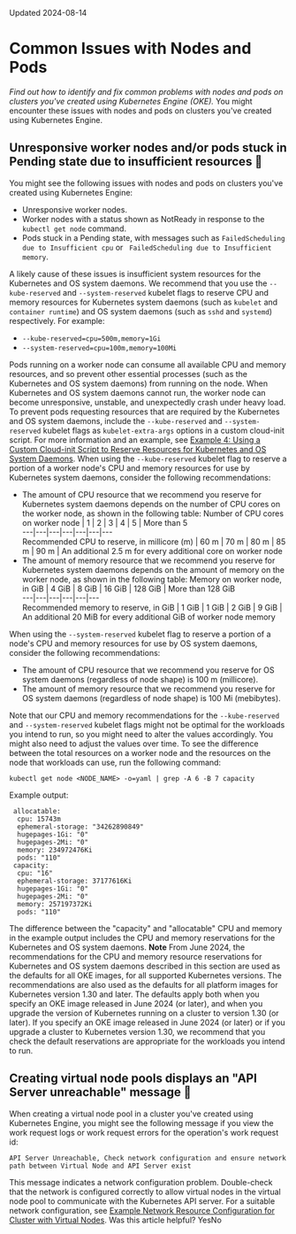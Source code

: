 Updated 2024-08-14
# Common Issues with Nodes and Pods
_Find out how to identify and fix common problems with nodes and pods on clusters you've created using Kubernetes Engine (OKE)._
You might encounter these issues with nodes and pods on clusters you've created using Kubernetes Engine.
## Unresponsive worker nodes and/or pods stuck in Pending state due to insufficient resources 🔗 
You might see the following issues with nodes and pods on clusters you've created using Kubernetes Engine:
  * Unresponsive worker nodes.
  * Worker nodes with a status shown as NotReady in response to the `kubectl get node` command.
  * Pods stuck in a Pending state, with messages such as `FailedScheduling due to Insufficient cpu` or ` FailedScheduling due to Insufficient memory`.


A likely cause of these issues is insufficient system resources for the Kubernetes and OS system daemons.
We recommend that you use the `--kube-reserved` and `--system-reserved` kubelet flags to reserve CPU and memory resources for Kubernetes system daemons (such as `kubelet` and `container runtime`) and OS system daemons (such as `sshd` and `systemd`) respectively. For example:
  * `--kube-reserved=cpu=500m,memory=1Gi`
  * `--system-reserved=cpu=100m,memory=100Mi`


Pods running on a worker node can consume all available CPU and memory resources, and so prevent other essential processes (such as the Kubernetes and OS system daemons) from running on the node. When Kubernetes and OS system daemons cannot run, the worker node can become unresponsive, unstable, and unexpectedly crash under heavy load. 
To prevent pods requesting resources that are required by the Kubernetes and OS system daemons, include the `--kube-reserved` and `--system-reserved` kubelet flags as `kubelet-extra-args` options in a custom cloud-init script. For more information and an example, see [Example 4: Using a Custom Cloud-init Script to Reserve Resources for Kubernetes and OS System Daemons](https://docs.oracle.com/en-us/iaas/Content/ContEng/Tasks/contengusingcustomcloudinitscripts.htm#contengusingcustomcloudinitscripts_topic_Examplecloudinitscriptusecases__CustomCloudinitScriptExampleReserveResources).
When using the `--kube-reserved` kubelet flag to reserve a portion of a worker node's CPU and memory resources for use by Kubernetes system daemons, consider the following recommendations:
  * The amount of CPU resource that we recommend you reserve for Kubernetes system daemons depends on the number of CPU cores on the worker node, as shown in the following table:
Number of CPU cores on worker node | 1 | 2 | 3 | 4 | 5 | More than 5  
---|---|---|---|---|---|---  
Recommended CPU to reserve, in millicore (m) | 60 m | 70 m | 80 m | 85 m | 90 m | An additional 2.5 m for every additional core on worker node  
  * The amount of memory resource that we recommend you reserve for Kubernetes system daemons depends on the amount of memory on the worker node, as shown in the following table:
Memory on worker node, in GiB | 4 GiB | 8 GiB | 16 GiB | 128 GiB | More than 128 GiB  
---|---|---|---|---|---  
Recommended memory to reserve, in GiB |  1 GiB | 1 GiB | 2 GiB | 9 GiB | An additional 20 MiB for every additional GiB of worker node memory  


When using the `--system-reserved` kubelet flag to reserve a portion of a node's CPU and memory resources for use by OS system daemons, consider the following recommendations:
  * The amount of CPU resource that we recommend you reserve for OS system daemons (regardless of node shape) is 100 m (millicore).
  * The amount of memory resource that we recommend you reserve for OS system daemons (regardless of node shape) is 100 Mi (mebibytes).


Note that our CPU and memory recommendations for the `--kube-reserved` and `--system-reserved` kubelet flags might not be optimal for the workloads you intend to run, so you might need to alter the values accordingly. You might also need to adjust the values over time.
To see the difference between the total resources on a worker node and the resources on the node that workloads can use, run the following command:
```
kubectl get node <NODE_NAME> -o=yaml | grep -A 6 -B 7 capacity
```

Example output:
```
 allocatable:
  cpu: 15743m
  ephemeral-storage: "34262890849"
  hugepages-1Gi: "0"
  hugepages-2Mi: "0"
  memory: 234972476Ki
  pods: "110"
 capacity:
  cpu: "16"
  ephemeral-storage: 37177616Ki
  hugepages-1Gi: "0"
  hugepages-2Mi: "0"
  memory: 257197372Ki
  pods: "110"
```

The difference between the "capacity" and "allocatable" CPU and memory in the example output includes the CPU and memory reservations for the Kubernetes and OS system daemons.
**Note**
From June 2024, the recommendations for the CPU and memory resource reservations for Kubernetes and OS system daemons described in this section are used as the defaults for all OKE images, for all supported Kubernetes versions. The recommendations are also used as the defaults for all platform images for Kubernetes version 1.30 and later. The defaults apply both when you specify an OKE image released in June 2024 (or later), and when you upgrade the version of Kubernetes running on a cluster to version 1.30 (or later). If you specify an OKE image released in June 2024 (or later) or if you upgrade a cluster to Kubernetes version 1.30, we recommend that you check the default reservations are appropriate for the workloads you intend to run. 
## Creating virtual node pools displays an "API Server unreachable" message 🔗 
When creating a virtual node pool in a cluster you've created using Kubernetes Engine, you might see the following message if you view the work request logs or work request errors for the operation's work request id:
```
API Server Unreachable, Check network configuration and ensure network path between Virtual Node and API Server exist
```

This message indicates a network configuration problem. Double-check that the network is configured correctly to allow virtual nodes in the virtual node pool to communicate with the Kubernetes API server. For a suitable network configuration, see [Example Network Resource Configuration for Cluster with Virtual Nodes](https://docs.oracle.com/en-us/iaas/Content/ContEng/Concepts/contengnetworkconfig-virtualnodes.htm#contengnetworkconfig-virtualnodes "Find out about how you might configure network resources for a cluster with virtual nodes when using Kubernetes Engine \(OKE\).").
Was this article helpful?
YesNo

